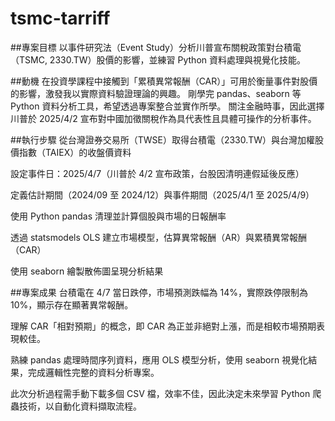 # tsmc-tarriff
##專案目標
以事件研究法（Event Study）分析川普宣布關稅政策對台積電（TSMC, 2330.TW）股價的影響，並練習 Python 資料處理與視覺化技能。

##動機
在投資學課程中接觸到「累積異常報酬（CAR）」可用於衡量事件對股價的影響，激發我以實際資料驗證理論的興趣。
剛學完 pandas、seaborn 等 Python 資料分析工具，希望透過專案整合並實作所學。
關注金融時事，因此選擇川普於 2025/4/2 宣布對中國加徵關稅作為具代表性且具體可操作的分析事件。

##執行步驟
從台灣證券交易所（TWSE）取得台積電（2330.TW）與台灣加權股價指數（TAIEX）的收盤價資料

設定事件日：2025/4/7（川普於 4/2 宣布政策，台股因清明連假延後反應）

定義估計期間（2024/09 至 2024/12）與事件期間（2025/4/1 至 2025/4/9）

使用 Python pandas 清理並計算個股與市場的日報酬率

透過 statsmodels OLS 建立市場模型，估算異常報酬（AR）與累積異常報酬（CAR）

使用 seaborn 繪製散佈圖呈現分析結果

##專案成果
台積電在 4/7 當日跌停，市場預測跌幅為 14%，實際跌停限制為 10%，顯示存在顯著異常報酬。

理解 CAR「相對預期」的概念，即 CAR 為正並非絕對上漲，而是相較市場預期表現較佳。

熟練 pandas 處理時間序列資料，應用 OLS 模型分析，使用 seaborn 視覺化結果，完成邏輯性完整的資料分析專案。

此次分析過程需手動下載多個 CSV 檔，效率不佳，因此決定未來學習 Python 爬蟲技術，以自動化資料擷取流程。



